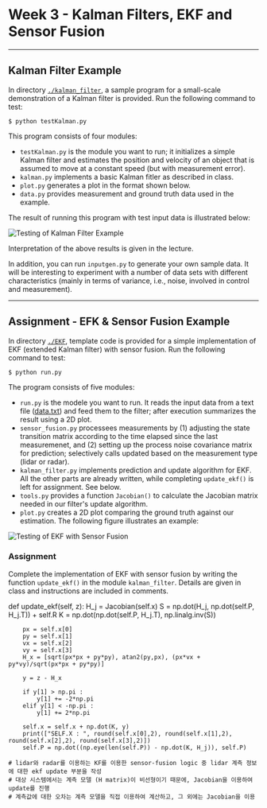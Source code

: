 # Week 3 - Kalman Filters, EKF and Sensor Fusion

---

[//]: # (Image References)
[kalman-result]: ./kalman_filter/graph.png
[EKF-results]: ./EKF/plot.png

## Kalman Filter Example

In directory [`./kalman_filter`](./kalman_filter), a sample program for a small-scale demonstration of a Kalman filter is provided. Run the following command to test:

```
$ python testKalman.py
```

This program consists of four modules:

* `testKalman.py` is the module you want to run; it initializes a simple Kalman filter and estimates the position and velocity of an object that is assumed to move at a constant speed (but with measurement error).
* `kalman.py` implements a basic Kalman fitler as described in class.
* `plot.py` generates a plot in the format shown below.
* `data.py` provides measurement and ground truth data used in the example.

The result of running this program with test input data is illustrated below:

![Testing of Kalman Filter Example][kalman-result]

Interpretation of the above results is given in the lecture.

In addition, you can run `inputgen.py` to generate your own sample data. It will be interesting to experiment with a number of data sets with different characteristics (mainly in terms of variance, i.e., noise, involved in control and measurement).

---

## Assignment - EFK & Sensor Fusion Example

In directory [`./EKF`](./EKF), template code is provided for a simple implementation of EKF (extended Kalman filter) with sensor fusion. Run the following command to test:

```
$ python run.py
```

The program consists of five modules:

* `run.py` is the modele you want to run. It reads the input data from a text file ([data.txt](./EKF/data.txt)) and feed them to the filter; after execution summarizes the result using a 2D plot.
* `sensor_fusion.py` processees measurements by (1) adjusting the state transition matrix according to the time elapsed since the last measuremenet, and (2) setting up the process noise covariance matrix for prediction; selectively calls updated based on the measurement type (lidar or radar).
* `kalman_filter.py` implements prediction and update algorithm for EKF. All the other parts are already written, while completing `update_ekf()` is left for assignment. See below.
* `tools.py` provides a function `Jacobian()` to calculate the Jacobian matrix needed in our filter's update algorithm.
*  `plot.py` creates a 2D plot comparing the ground truth against our estimation. The following figure illustrates an example:

![Testing of EKF with Sensor Fusion][EKF-results]

### Assignment

Complete the implementation of EKF with sensor fusion by writing the function `update_ekf()` in the module `kalman_filter`. Details are given in class and instructions are included in comments.



def update_ekf(self, z):
        H_j = Jacobian(self.x)
        S = np.dot(H_j, np.dot(self.P, H_j.T)) + self.R
        K = np.dot(np.dot(self.P, H_j.T), np.linalg.inv(S))

        px = self.x[0]
        py = self.x[1]
        vx = self.x[2]
        vy = self.x[3]
        H_x = [sqrt(px*px + py*py), atan2(py,px), (px*vx + py*vy)/sqrt(px*px + py*py)]

        y = z - H_x

        if y[1] > np.pi :
            y[1] += -2*np.pi
        elif y[1] < -np.pi :
            y[1] += 2*np.pi  

        self.x = self.x + np.dot(K, y)
        print(["SELF.X : ", round(self.x[0],2), round(self.x[1],2), round(self.x[2],2), round(self.x[3],2)])
        self.P = np.dot((np.eye(len(self.P)) - np.dot(K, H_j)), self.P)  

    # lidar와 radar를 이용하는 KF를 이용한 sensor-fusion logic 중 lidar 계측 정보에 대한 ekf update 부분을 작성
    # 대상 시스템에서는 계측 모델 (H matrix)이 비선형이기 때문에, Jacobian을 이용하여 update를 진행
    # 계측값에 대한 오차는 계측 모델을 직접 이용하여 계산하고, 그 외에는 Jacobian을 이용
